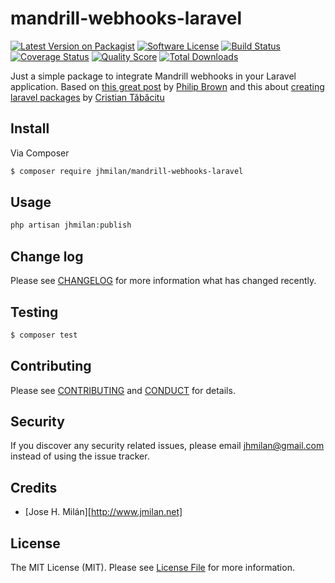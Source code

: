 # mandrill-webhooks-laravel

[![Latest Version on Packagist][ico-version]][link-packagist]
[![Software License][ico-license]](LICENSE.md)
[![Build Status][ico-travis]][link-travis]
[![Coverage Status][ico-scrutinizer]][link-scrutinizer]
[![Quality Score][ico-code-quality]][link-code-quality]
[![Total Downloads][ico-downloads]][link-downloads]


Just a simple package to integrate Mandrill webhooks in your Laravel application. Based on [this great post][link-cult] by [Philip Brown][link-philip] and this about [creating laravel packages][link-creating-laravel-packages] by [Cristian Tăbăcitu][link-tabacitu]

## Install

Via Composer

``` bash
$ composer require jhmilan/mandrill-webhooks-laravel
```

## Usage

``` php
php artisan jhmilan:publish
```

## Change log

Please see [CHANGELOG](CHANGELOG.md) for more information what has changed recently.

## Testing

``` bash
$ composer test
```

## Contributing

Please see [CONTRIBUTING](CONTRIBUTING.md) and [CONDUCT](CONDUCT.md) for details.

## Security

If you discover any security related issues, please email jhmilan@gmail.com instead of using the issue tracker.

## Credits

- [Jose H. Milán][http://www.jmilan.net]

## License

The MIT License (MIT). Please see [License File](LICENSE.md) for more information.

[ico-version]: https://img.shields.io/packagist/v/jhmilan/mandrill-webhooks-laravel.svg?style=flat-square
[ico-license]: https://img.shields.io/badge/license-MIT-brightgreen.svg?style=flat-square
[ico-travis]: https://img.shields.io/travis/jhmilan/mandrill-webhooks-laravel/master.svg?style=flat-square
[ico-scrutinizer]: https://img.shields.io/scrutinizer/coverage/g/jhmilan/mandrill-webhooks-laravel.svg?style=flat-square
[ico-code-quality]: https://img.shields.io/scrutinizer/g/jhmilan/mandrill-webhooks-laravel.svg?style=flat-square
[ico-downloads]: https://img.shields.io/packagist/dt/jhmilan/mandrill-webhooks-laravel.svg?style=flat-square

[link-packagist]: https://packagist.org/packages/jhmilan/mandrill-webhooks-laravel
[link-travis]: https://travis-ci.org/jhmilan/mandrill-webhooks-laravel
[link-scrutinizer]: https://scrutinizer-ci.com/g/jhmilan/mandrill-webhooks-laravel/code-structure
[link-code-quality]: https://scrutinizer-ci.com/g/jhmilan/mandrill-webhooks-laravel
[link-downloads]: https://packagist.org/packages/jhmilan/mandrill-webhooks-laravel
[link-author]: https://github.com/jhmilan
[link-cult]: http://culttt.com/2016/02/15/setting-up-mandrill-webhooks-with-laravel/
[link-creating-laravel-packages]: https://medium.com/@tabacitu/creating-laravel-5-packages-for-dummies-ec6a4ded2e93#.sa2g657ed
[link-philip]: http://twitter.com/philipbrown
[link-tabacitu]: https://medium.com/@tabacitu